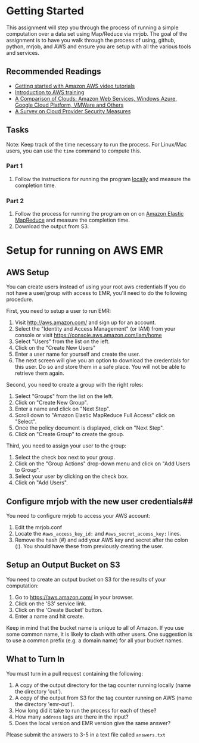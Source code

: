 
# Getting Started #

This assignment will step you through the process of running a simple computation over a data set using Map/Reduce via mrjob.  The goal 
of the assignment is to have you walk through the process of using, github, python, mrjob, and AWS and ensure you are setup with
all the various tools and services.

## Recommended Readings ##

 * [Getting started with Amazon AWS video tutorials](http://aws.amazon.com/getting-started/)
 * [Introduction to AWS training](https://www.youtube.com/playlist?list=PLhr1KZpdzukcMmx04RbtWuQ0yYOp1vQi4)
 * [A Comparison of Clouds: Amazon Web Services, Windows Azure, Google Cloud Platform, VMWare and Others](http://pages.cs.wisc.edu/~akella/CS838/F12/notes/Cloud_Providers_Comparison.pdf)
 * [A Survey on Cloud Provider Security Measures](http://www.cs.ucsb.edu/~koc/ns/projects/12Reports/PucherDimopoulos.pdf)

## Tasks ##
Note: Keep track of the time necessary to run the process.  For Linux/Mac users, you can use the `time` command to compute this.

### Part 1 ###



 1. Follow the instructions for running the program [locally]( https://github.com/commoncrawl/cc-mrjob#running-locally) and measure the completion time.

### Part 2 ###

 1. Follow the process for running the program on on on [Amazon Elastic MapReduce]( https://github.com/commoncrawl/cc-mrjob#running-via-elastic-mapreduce) and measure the completion time.
 2. Download the output from S3.

# Setup for running on AWS EMR #

## AWS Setup ##
You can create users instead of using your root aws credentials
If you do not have a user/group with access to EMR, you'll need to do the following procedure.

First, you need to setup a user to run EMR:

 1. Visit http://aws.amazon.com/ and sign up for an account.
 2. Select the "Identity and Access Management" (or IAM) from your console or visit https://console.aws.amazon.com/iam/home
 3. Select "Users" from the list on the left.
 3. Click on the "Create New Users"
 4. Enter a user name for yourself and create the user.
 5. The next screen will give you an option to download the credentials for this user.  Do so and store them in a safe place.  You will not be able to retrieve them again.

Second, you need to create a group with the right roles:

 1. Select "Groups" from the list on the left.
 2. Click on "Create New Group".
 3. Enter a name and click on "Next Step".
 4. Scroll down to "Amazon Elastic MapReduce Full Access" click on "Select".
 5. Once the policy document is displayed, click on "Next Step".
 6. Click on "Create Group" to create the group.
 
Third, you need to assign your user to the group:

 1. Select the check box next to your group.
 2. Click on the "Group Actions" drop-down menu and click on "Add Users to Group".
 3. Select your user by clicking on the check box.
 4. Click on "Add Users".

## Configure mrjob with the new user credentials##

You need to configure mrjob to access your AWS account:

   1. Edit the mrjob.conf
   2. Locate the `#aws_access_key_id:` and `#aws_secret_access_key:` lines.
   3. Remove the hash (#) and add your AWS key and secret after the colon (:).  You should have these from previously creating the user.
   
## Setup an Output Bucket on S3 ##

You need to create an output bucket on S3 for the results of your computation:

   1. Go to https://aws.amazon.com/ in your browser.
   2. Click on the 'S3' service link.
   3. Click on the 'Create Bucket' button.
   4. Enter a name and hit create.
   
Keep in mind that the bucket name is unique to all of Amazon.  If you use some common name, it is likely to clash with other 
users.  One suggestion is to use a common prefix (e.g. a domain name) for all your bucket names.




## What to Turn In ##

You must turn in a pull request containing the following:

 1. A copy of the output directory for the tag counter running locally (name the directory 'out').
 2. A copy of the output from S3 for the tag counter running on AWS (name the directory 'emr-out').
 3. How long did it take to run the process for each of these?
 4. How many `address` tags are there in the input?
 5. Does the local version and EMR version give the same answer?
 
Please submit the answers to 3-5 in a text file called `answers.txt`


